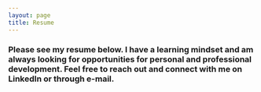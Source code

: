 ```yaml
---
layout: page
title: Resume
---
```


### Please see my resume below. I have a learning mindset and am always looking for opportunities for personal and professional development. Feel free to reach out and connect with me on LinkedIn or through e-mail.
